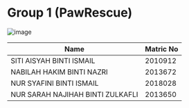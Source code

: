 # Group 1 (PawRescue)
![image](https://user-images.githubusercontent.com/68623558/208113691-bed9d42b-b80d-4f56-ad6a-267b16bbd31f.png)

| Name                              |  Matric No    |
| -------------                     | ------------- |
| SITI AISYAH BINTI ISMAIL          |   2010912     |
| NABILAH HAKIM BINTI NAZRI         |   2013672     |
| NUR SYAFINI BINTI ISMAIL          |   2018028     |
| NUR SARAH NAJIHAH BINTI ZULKAFLI  |   2013650     |


